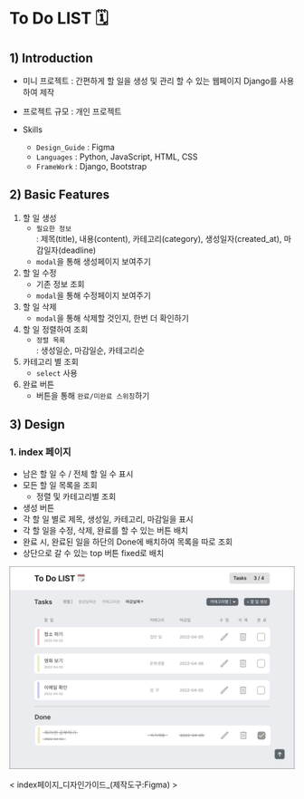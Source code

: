# To Do LIST 🗓️

## 1) Introduction

- 미니 프로젝트 : 간편하게 할 일을 생성 및 관리 할 수 있는 웹페이지 Django를 사용하여 제작


- 프로젝트 규모 : 개인 프로젝트

- Skills
    - `Design_Guide` : Figma
    - `Languages` : Python, JavaScript, HTML, CSS
    - `FrameWork` : Django, Bootstrap

## 2) Basic Features

1. 할 일 생성
    - `필요한 정보`<br>
    : 제목(title), 내용(content), 카테고리(category), 생성일자(created_at), 마감일자(deadline)
    - `modal`을 통해 생성페이지 보여주기
2. 할 일 수정
    - 기존 정보 조회
    - `modal`을 통해 수정페이지 보여주기
3. 할 일 삭제
    - `modal`을 통해 삭제할 것인지, 한번 더 확인하기
4. 할 일 정렬하여 조회
    - `정렬 목록`<br>
    : 생성일순, 마감일순, 카테고리순
5. 카테고리 별 조회
    - `select` 사용
6. 완료 버튼
    - 버튼을 통해 `완료/미완료 스위칭`하기

## 3) Design

### 1. index 페이지

- 남은 할 일 수 / 전체 할 일 수 표시
- 모든 할 일 목록을 조회
    - 정렬 및 카테고리별 조회
- 생성 버튼
- 각 할 일 별로 제목, 생성일, 카테고리, 마감일을 표시
- 각 할 일을 수정, 삭제, 완료를 할 수 있는 버튼 배치
- 완료 시, 완료된 일을 하단의 Done에 배치하여 목록을 따로 조회
- 상단으로 갈 수 있는 top 버튼 fixed로 배치

![](readme_asset/To%20Do%20LIST.jpg)

< index페이지_디자인가이드_(제작도구:Figma) >